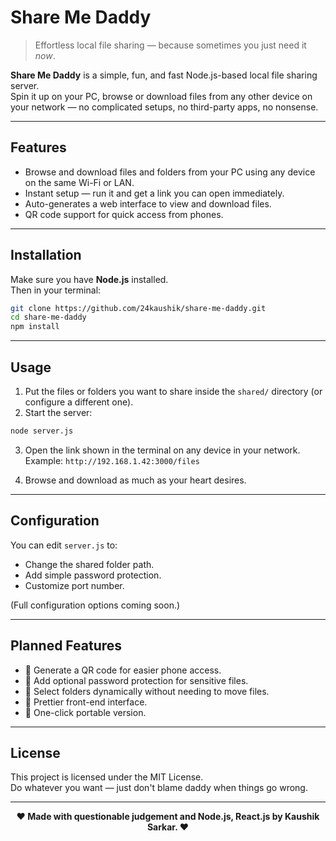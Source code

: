 # Share Me Daddy

> Effortless local file sharing — because sometimes you just need it _now_.

**Share Me Daddy** is a simple, fun, and fast Node.js-based local file sharing server.  
Spin it up on your PC, browse or download files from any other device on your network — no complicated setups, no third-party apps, no nonsense.

---

## Features

- Browse and download files and folders from your PC using any device on the same Wi-Fi or LAN.
- Instant setup — run it and get a link you can open immediately.
- Auto-generates a web interface to view and download files.
- QR code support for quick access from phones.

---

## Installation

Make sure you have **Node.js** installed.  
Then in your terminal:

```bash
git clone https://github.com/24kaushik/share-me-daddy.git
cd share-me-daddy
npm install
```

---

## Usage

1. Put the files or folders you want to share inside the `shared/` directory (or configure a different one).
2. Start the server:

```bash
node server.js
```

3. Open the link shown in the terminal on any device in your network.  
   Example: `http://192.168.1.42:3000/files`

4. Browse and download as much as your heart desires.

---

## Configuration

You can edit `server.js` to:

- Change the shared folder path.
- Add simple password protection.
- Customize port number.

(Full configuration options coming soon.)

---

## Planned Features

- 📱 Generate a QR code for easier phone access.
- 🔐 Add optional password protection for sensitive files.
- 📂 Select folders dynamically without needing to move files.
- 🎨 Prettier front-end interface.
- 🚀 One-click portable version.

---

## License

This project is licensed under the MIT License.  
Do whatever you want — just don't blame daddy when things go wrong.

---

<center><b>❤️ Made with questionable judgement and Node.js, React.js by Kaushik Sarkar. ❤️</b></center>
